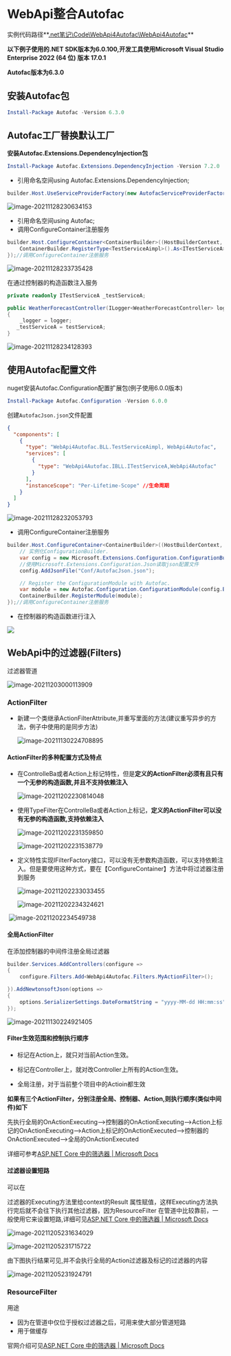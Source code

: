 # WebApi整合Autofac

实例代码路径**<u>.net笔记\Code\WebApi4Autofac\WebApi4Autofac</u>**

**以下例子使用的.NET SDK版本为6.0.100,开发工具使用Microsoft Visual Studio Enterprise 2022 (64 位) 版本 17.0.1**

**Autofac版本为6.3.0**

## 安装Autofac包

```powershell
Install-Package Autofac -Version 6.3.0
```

## Autofac工厂替换默认工厂

**安装Autofac.Extensions.DependencyInjection包**

```powershell
Install-Package Autofac.Extensions.DependencyInjection -Version 7.2.0
```

- 引用命名空间using Autofac.Extensions.DependencyInjection;

```C#
builder.Host.UseServiceProviderFactory(new AutofacServiceProviderFactory());//使用Autofac工厂替换默认工厂
```

![image-20211128230634153](images\image-20211128230634153.png)

- 引用命名空间using Autofac;
- 调用ConfigureContainer注册服务

```C#
builder.Host.ConfigureContainer<ContainerBuilder>((HostBuilderContext, ContainerBuilder) => {
    ContainerBuilder.RegisterType<TestServiceAimpl>().As<ITestServiceA>();
});//调用ConfigureContainer注册服务
```

![image-20211128233735428](images\image-20211128233735428.png)

在通过控制器的构造函数注入服务

```C#
private readonly ITestServiceA _testServiceA;

public WeatherForecastController(ILogger<WeatherForecastController> logger, ITestServiceA testServiceA)
{
    _logger = logger;
   _testServiceA = testServiceA;
}
```

![image-20211128234128393](images\image-20211128234128393.png)

## 使用Autofac配置文件

nuget安装Autofac.Configuration配置扩展包(例子使用6.0.0版本)

```powershell
Install-Package Autofac.Configuration -Version 6.0.0
```

创建`AutofacJson.json`文件配置

```json
{
  "components": [
    {
      "type": "WebApi4Autofac.BLL.TestServiceAimpl, WebApi4Autofac",
      "services": [
        {
          "type": "WebApi4Autofac.IBLL.ITestServiceA,WebApi4Autofac"
        }
      ],
      "instanceScope": "Per-Lifetime-Scope" //生命周期
    }
  ]
}
```

![image-20211128232053793](images\image-20211128232053793.png)

- 调用ConfigureContainer注册服务

```C#
builder.Host.ConfigureContainer<ContainerBuilder>((HostBuilderContext, ContainerBuilder) => {
    // 实例化ConfigurationBuilder.
    var config = new Microsoft.Extensions.Configuration.ConfigurationBuilder();
    //使用Microsoft.Extensions.Configuration.Json读取json配置文件
    config.AddJsonFile("Conf/AutofacJson.json");

    // Register the ConfigurationModule with Autofac.
    var module = new Autofac.Configuration.ConfigurationModule(config.Build());//将配置文件加载至module
    ContainerBuilder.RegisterModule(module);
});//调用ConfigureContainer注册服务
```

- 在控制器的构造函数进行注入

![](images\image-20211128234128393.png)

## WebApi中的过滤器(Filters)

过滤器管道

![image-20211203000113909](images\image-20211203000113909.png)

### ActionFilter

- 新建一个类继承ActionFilterAttribute,并重写里面的方法(建议重写异步的方法，例子中使用的是同步方法)

  ![image-20211130224708895](images\image-20211130224708895.png)

#### **ActionFilter的多种配置方式及特点**

- 在ControlleBa或者Action上标记特性，但是**定义的ActionFilter必须有且只有一个无参的构造函数,并且不支持依赖注入**

  ![image-20211202230814048](images\image-20211202230814048.png)

- 使用TypeFilter在ControlleBa或者Action上标记，**定义的ActionFilter可以没有无参的构造函数,支持依赖注入**

  ![image-20211202231359850](images\image-20211202231359850.png)

  ![image-20211202231538779](images\image-20211202231538779.png)

- 定义特性实现IFilterFactory接口，可以没有无参数构造函数，可以支持依赖注入。但是要使用这种方式，要在【ConfigureContainer】方法中将过滤器注册到服务

  ![image-20211202233033455](images\image-20211202233033455.png)

  ![image-20211202234324621](images\image-20211202234324621.png)

​       ![image-20211202234549738](images\image-20211202234549738.png)

#### **全局ActionFilter**

在添加控制器的中间件注册全局过滤器

```C#
builder.Services.AddControllers(configure =>
{
    configure.Filters.Add<WebApi4Autofac.Filters.MyActionFilter>();

}).AddNewtonsoftJson(options =>
{
    options.SerializerSettings.DateFormatString = "yyyy-MM-dd HH:mm:ss";
});
```

![image-20211130224921405](images\image-20211130224921405.png)

#### Filter生效范围和控制执行顺序

- 标记在Action上，就只对当前Action生效。
- 标记在Controller上，就对改Controller上所有的Action生效。

- 全局注册，对于当前整个项目中的Actioin都生效

**如果有三个ActionFilter，分别注册全局、控制器、Action,则执行顺序(类似中间件)如下**

先执行全局的OnActionExecuting—>控制器的OnActionExecuting—>Action上标记的OnActionExecuting—>Action上标记的OnActionExecuted—>控制器的OnActionExecuted——>全局的OnActionExecuted

详细可参考[ASP.NET Core 中的筛选器 | Microsoft Docs](https://docs.microsoft.com/zh-cn/aspnet/core/mvc/controllers/filters?view=aspnetcore-5.0#filter-scopes-and-order-of-execution)

#### 过滤器设置短路

可以在

过滤器的Executing方法里给context的Result 属性赋值，这样Executing方法执行完后就不会往下执行其他过滤器，因为ResourceFilter 在管道中比较靠前，一般使用它来设置短路,详细可见[ASP.NET Core 中的筛选器 | Microsoft Docs](https://docs.microsoft.com/zh-cn/aspnet/core/mvc/controllers/filters?view=aspnetcore-5.0#cancellation-and-short-circuiting)

![image-20211205231634029](images\image-20211205231634029.png)

![image-20211205231715722](images\image-20211205231715722.png)

由下图执行结果可见,并不会执行全局的Action过滤器及标记的过滤器的内容

![image-20211205231924791](images\image-20211205231924791.png)

### ResourceFilter 

用途

- 因为在管道中仅位于授权过滤器之后，可用来使大部分管道短路
- 用于做缓存

官网介绍可见[ASP.NET Core 中的筛选器 | Microsoft Docs](https://docs.microsoft.com/zh-cn/aspnet/core/mvc/controllers/filters?view=aspnetcore-5.0#resource-filters)

